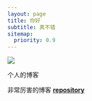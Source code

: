 ```yaml
---
layout: page
title: 你好
subtitle: 真不错
sitemap:
  priority: 0.9
---
```


<img src="{{ '/assets/img/pudhina.jpg' | prepend: site.baseurl }}" id="about-img">

<div id="describe-text">
	<p>个人的博客</p>
	<p>非常厉害的博客 <strong> <a href="https://github.com/knhash/Pudhina"> repository</a> </strong></p>
</div>